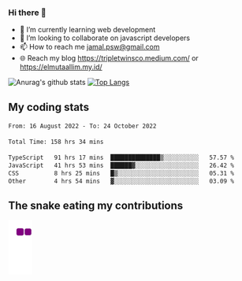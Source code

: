 ### Hi there 👋

<!--
**padepokanpenguin/padepokanpenguin** is a ✨ _special_ ✨ repository because its `README.md` (this file) appears on your GitHub profile.
-->

- 🌱 I’m currently learning  web development
- 👯 I’m looking to collaborate on javascript developers
- 📫 How to reach me jamal.psw@gmail.com
- 🌐 Reach my blog https://tripletwinsco.medium.com/ or https://elmutaallim.my.id/

![Anurag's github stats](https://github-readme-stats.vercel.app/api?username=padepokanpenguin&count_private=true&disable_animations=false&show_icons=true&theme=default)
[![Top Langs](https://github-readme-stats.vercel.app/api/top-langs/?username=padepokanpenguin&theme=default&layout=compact)](https://github.com/padepokanpenguin)

## My coding stats

<!--START_SECTION:waka-->

```text
From: 16 August 2022 - To: 24 October 2022

Total Time: 158 hrs 34 mins

TypeScript   91 hrs 17 mins  ██████████████▒░░░░░░░░░░   57.57 %
JavaScript   41 hrs 53 mins  ██████▓░░░░░░░░░░░░░░░░░░   26.42 %
CSS          8 hrs 25 mins   █▒░░░░░░░░░░░░░░░░░░░░░░░   05.31 %
Other        4 hrs 54 mins   ▓░░░░░░░░░░░░░░░░░░░░░░░░   03.09 %
```

<!--END_SECTION:waka-->


## The snake eating my contributions
![snake gif](https://github.com/padepokanpenguin/padepokanpenguin/blob/output/github-contribution-grid-snake.gif)
